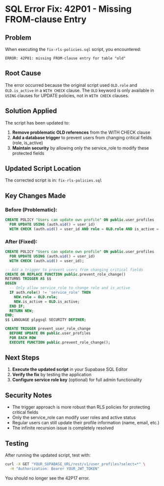 # SQL Error Fix: 42P01 - Missing FROM-clause Entry

## Problem
When executing the `fix-rls-policies.sql` script, you encountered:
```
ERROR: 42P01: missing FROM-clause entry for table "old"
```

## Root Cause
The error occurred because the original script used `OLD.role` and `OLD.is_active` in a `WITH CHECK` clause. The `OLD` keyword is only available in `USING` clauses for UPDATE policies, not in `WITH CHECK` clauses.

## Solution Applied
The script has been updated to:

1. **Remove problematic OLD references** from the WITH CHECK clause
2. **Add a database trigger** to prevent users from changing critical fields (role, is_active)
3. **Maintain security** by allowing only the service_role to modify these protected fields

## Updated Script Location
The corrected script is in: `fix-rls-policies.sql`

## Key Changes Made

### Before (Problematic):
```sql
CREATE POLICY "Users can update own profile" ON public.user_profiles
  FOR UPDATE USING (auth.uid() = user_id)
  WITH CHECK (auth.uid() = user_id AND role = OLD.role AND is_active = OLD.is_active);
```

### After (Fixed):
```sql
CREATE POLICY "Users can update own profile" ON public.user_profiles
  FOR UPDATE USING (auth.uid() = user_id)
  WITH CHECK (auth.uid() = user_id);

-- Add a trigger to prevent users from changing critical fields
CREATE OR REPLACE FUNCTION public.prevent_role_change()
RETURNS TRIGGER AS $$
BEGIN
  -- Only allow service_role to change role and is_active
  IF auth.role() != 'service_role' THEN
    NEW.role = OLD.role;
    NEW.is_active = OLD.is_active;
  END IF;
  RETURN NEW;
END;
$$ LANGUAGE plpgsql SECURITY DEFINER;

CREATE TRIGGER prevent_user_role_change
  BEFORE UPDATE ON public.user_profiles
  FOR EACH ROW
  EXECUTE FUNCTION public.prevent_role_change();
```

## Next Steps

1. **Execute the updated script** in your Supabase SQL Editor
2. **Verify the fix** by testing the application
3. **Configure service role key** (optional) for full admin functionality

## Security Notes

- The trigger approach is more robust than RLS policies for protecting critical fields
- Only the service_role can modify user roles and active status
- Regular users can still update their profile information (name, email, etc.)
- The infinite recursion issue is completely resolved

## Testing

After running the updated script, test with:
```bash
curl -X GET "YOUR_SUPABASE_URL/rest/v1/user_profiles?select=*" \
  -H "Authorization: Bearer YOUR_JWT_TOKEN"
```

You should no longer see the 42P17 error.
